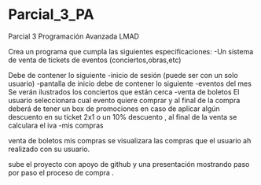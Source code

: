 # Parcial_3_PA
Parcial 3 Programación Avanzada LMAD

Crea un programa que cumpla las siguientes especificaciones:
-Un sistema de venta de tickets de eventos (conciertos,obras,etc)

Debe de contener lo siguiente
-inicio de sesión (puede ser con un solo usuario)
-pantalla de inicio debe de contener lo siguiente
-eventos del mes 
Se verán ilustrados los conciertos que están cerca 
-venta de boletos
El usuario seleccionara cual evento quiere comprar y al final de la compra deberá de tener un box de promociones en caso de aplicar algún descuento en su ticket 2x1 o un 10% descuento , al final de la venta se calculara el iva
-mis compras 


venta de boletos 
mis compras se visualizara las compras que el usuario ah realizado con su usuario.

sube el proyecto con apoyo de github y una presentación mostrando paso por paso el proceso de compra .
